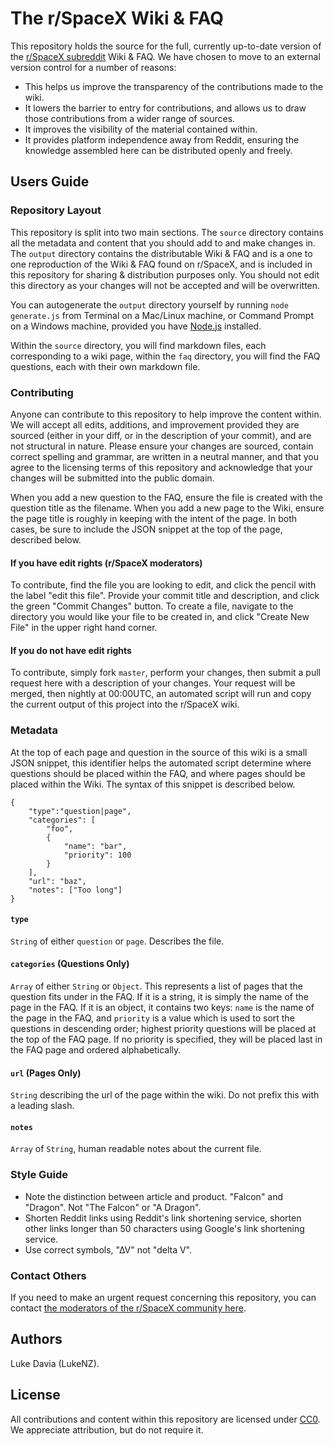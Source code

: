 # The r/SpaceX Wiki & FAQ

This repository holds the source for the full, currently up-to-date version of the [r/SpaceX subreddit](https://reddit.com/r/spacex) Wiki & FAQ. We have chosen to move to an external version control for a number of reasons:

* This helps us improve the transparency of the contributions made to the wiki.
* It lowers the barrier to entry for contributions, and allows us to draw those contributions from a wider range of sources.
* It improves the visibility of the material contained within.
* It provides platform independence away from Reddit, ensuring the knowledge assembled here can be distributed openly and freely.

## Users Guide

### Repository Layout

This repository is split into two main sections. The `source` directory contains all the metadata and content that you should add to and make changes in. The `output` directory contains the distributable Wiki & FAQ and is a one to one reproduction of the Wiki & FAQ found on r/SpaceX, and is included in this repository for sharing & distribution purposes only. You should not edit this directory as your changes will not be accepted and will be overwritten.

You can autogenerate the `output` directory yourself by running `node generate.js` from Terminal on a Mac/Linux machine, or Command Prompt on a Windows machine, provided you have [Node.js](https://nodejs.org) installed.

Within the `source` directory, you will find markdown files, each corresponding to a wiki page, within the `faq` directory, you will find the FAQ questions, each with their own markdown file.

### Contributing

Anyone can contribute to this repository to help improve the content within. We will accept all edits, additions, and improvement provided they are sourced (either in your diff, or in the description of your commit), and are not structural in nature. Please ensure your changes are sourced, contain correct spelling and grammar, are written in a neutral manner, and that you agree to the licensing terms of this repository and acknowledge that your changes will be submitted into the public domain.

When you add a new question to the FAQ, ensure the file is created with the question title as the filename. When you add a new page to the Wiki, ensure the page title is roughly in keeping with the intent of the page. In both cases, be sure to include the JSON snippet at the top of the page, described below.

#### If you have edit rights (r/SpaceX moderators)

To contribute, find the file you are looking to edit, and click the pencil with the label "edit this file". Provide your commit title and description, and click the green "Commit Changes" button. To create a file, navigate to the directory you would like your file to be created in, and click "Create New File" in the upper right hand corner.

#### If you do not have edit rights

To contribute, simply fork `master`, perform your changes, then submit a pull request here with a description of your changes. Your request will be merged, then nightly at 00:00UTC, an automated script will run and copy the current output of this project into the r/SpaceX wiki.

### Metadata

At the top of each page and question in the source of this wiki is a small JSON snippet, this identifier helps the automated script determine where questions should be placed within the FAQ, and where pages should be placed within the Wiki. The syntax of this snippet is described below.

    {
        "type":"question|page",         
        "categories": [
            "foo",
            {
                "name": "bar",
                "priority": 100
            }
        ],    
        "url": "baz",                   
        "notes": ["Too long"]           
    }

#### `type`

`String` of either `question` or `page`. Describes the file.

#### `categories` (Questions Only)

`Array` of either `String` or `Object`. This represents a list of pages that the question fits under in the FAQ. If it is a string, it is simply the name of the page in the FAQ. If it is an object, it contains two keys: `name` is the name of the page in the FAQ, and `priority` is a value which is used to sort the questions in descending order; highest priority questions will be placed at the top of the FAQ page. If no priority is specified, they will be placed last in the FAQ page and ordered alphabetically.

#### `url` (Pages Only)

`String` describing the url of the page within the wiki. Do not prefix this with a leading slash.

#### `notes`

`Array` of `String`, human readable notes about the current file.

### Style Guide

* Note the distinction between article and product. "Falcon" and "Dragon". Not "The Falcon" or "A Dragon".
* Shorten Reddit links using Reddit's link shortening service, shorten other links longer than 50 characters using Google's link shortening service.
* Use correct symbols, "∆V" not "delta V".

### Contact Others

If you need to make an urgent request concerning this repository, you can contact [the moderators of the r/SpaceX community here](https://www.reddit.com/message/compose?to=%2Fr%2Fspacex).

## Authors

Luke Davia (LukeNZ).

## License

All contributions and content within this repository are licensed under [CC0](https://wiki.creativecommons.org/wiki/CC0). We appreciate attribution, but do not require it.
